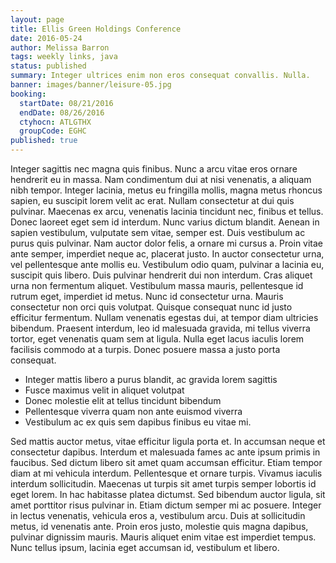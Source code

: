 ```yaml
---
layout: page
title: Ellis Green Holdings Conference
date: 2016-05-24
author: Melissa Barron
tags: weekly links, java
status: published
summary: Integer ultrices enim non eros consequat convallis. Nulla.
banner: images/banner/leisure-05.jpg
booking:
  startDate: 08/21/2016
  endDate: 08/26/2016
  ctyhocn: ATLGTHX
  groupCode: EGHC
published: true
---
```

Integer sagittis nec magna quis finibus. Nunc a arcu vitae eros ornare hendrerit eu in massa. Nam condimentum dui at nisi venenatis, a aliquam nibh tempor. Integer lacinia, metus eu fringilla mollis, magna metus rhoncus sapien, eu suscipit lorem velit ac erat. Nullam consectetur at dui quis pulvinar. Maecenas ex arcu, venenatis lacinia tincidunt nec, finibus et tellus. Donec laoreet eget sem id interdum. Nunc varius dictum blandit. Aenean in sapien vestibulum, vulputate sem vitae, semper est. Duis vestibulum ac purus quis pulvinar. Nam auctor dolor felis, a ornare mi cursus a. Proin vitae ante semper, imperdiet neque ac, placerat justo. In auctor consectetur urna, vel pellentesque ante mollis eu. Vestibulum odio quam, pulvinar a lacinia eu, suscipit quis libero.
Duis pulvinar hendrerit dui non interdum. Cras aliquet urna non fermentum aliquet. Vestibulum massa mauris, pellentesque id rutrum eget, imperdiet id metus. Nunc id consectetur urna. Mauris consectetur non orci quis volutpat. Quisque consequat nunc id justo efficitur fermentum. Nullam venenatis egestas dui, at tempor diam ultricies bibendum. Praesent interdum, leo id malesuada gravida, mi tellus viverra tortor, eget venenatis quam sem at ligula. Nulla eget lacus iaculis lorem facilisis commodo at a turpis. Donec posuere massa a justo porta consequat.

* Integer mattis libero a purus blandit, ac gravida lorem sagittis
* Fusce maximus velit in aliquet volutpat
* Donec molestie elit at tellus tincidunt bibendum
* Pellentesque viverra quam non ante euismod viverra
* Vestibulum ac ex quis sem dapibus finibus eu vitae mi.

Sed mattis auctor metus, vitae efficitur ligula porta et. In accumsan neque et consectetur dapibus. Interdum et malesuada fames ac ante ipsum primis in faucibus. Sed dictum libero sit amet quam accumsan efficitur. Etiam tempor diam at mi vehicula interdum. Pellentesque et ornare turpis. Vivamus iaculis interdum sollicitudin. Maecenas ut turpis sit amet turpis semper lobortis id eget lorem. In hac habitasse platea dictumst. Sed bibendum auctor ligula, sit amet porttitor risus pulvinar in. Etiam dictum semper mi ac posuere. Integer in lectus venenatis, vehicula eros a, vestibulum arcu. Duis at sollicitudin metus, id venenatis ante. Proin eros justo, molestie quis magna dapibus, pulvinar dignissim mauris. Mauris aliquet enim vitae est imperdiet tempus. Nunc tellus ipsum, lacinia eget accumsan id, vestibulum et libero.
